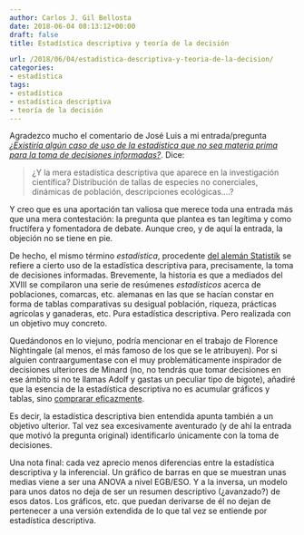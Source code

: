 ```yaml
---
author: Carlos J. Gil Bellosta
date: 2018-06-04 08:13:12+00:00
draft: false
title: Estadística descriptiva y teoría de la decisión

url: /2018/06/04/estadistica-descriptiva-y-teoria-de-la-decision/
categories:
- estadística
tags:
- estadística
- estadística descriptiva
- teoría de la decisión
---
```


Agradezco mucho el comentario de José Luis a mi entrada/pregunta [_¿Existiría algún caso de uso de la estadística que no sea materia prima para la toma de decisiones informadas?_](https://www.datanalytics.com/2018/05/22/existira-algun-caso-de-uso-de-la-estadistica-que-no-sea-materia-prima-para-la-toma-de-decisiones-informadas/). Dice:



<blockquote>¿Y la mera estadística descriptiva que aparece en la investigación científica? Distribución de tallas de especies no conerciales, dinámicas de población, descripciones ecológicas….?</blockquote>



Y creo que es una aportación tan valiosa que merece toda una entrada más que una mera contestación: la pregunta que plantea es tan legítima y como fructífera y fomentadora de debate. Aunque creo, y de aquí la entrada, la objeción no se tiene en pie.

De hecho, el mismo término _estadística_, procedente [del alemán Statistik](https://en.wikipedia.org/wiki/History_of_statistics) se refiere a cierto uso de la estadística descriptiva para, precisamente, la toma de decisiones informadas. Brevemente, la historia es que a mediados del XVIII se compilaron una serie de resúmenes _estadísticos_ acerca de poblaciones, comarcas, etc. alemanas en las que se hacían constar en forma de tablas comparativas su desigual población, riqueza, prácticas agrícolas y ganaderas, etc. Pura estadística descriptiva. Pero realizada con un objetivo muy concreto.

Quedándonos en lo viejuno, podría mencionar en el trabajo de Florence Nightingale (al menos, el más famoso de los que se le atribuyen). Por si alguien contraargumentase con el muy problemáticamente inspirador de decisiones ulteriores de Minard (no, no tendrás que tomar decisiones en ese ámbito si no te llamas Adolf y gastas un peculiar tipo de bigote), añadiré que la esencia de la estadística descriptiva no es acumular gráficos y tablas, sino [comprarar eficazmente](http://junkcharts.typepad.com/junk_charts/junk-charts-trifecta-checkup-the-definitive-guide.html).

Es decir, la estadística descriptiva bien entendida apunta también a un objetivo ulterior. Tal vez sea excesivamente aventurado (y de ahí la entrada que motivó la pregunta original) identificarlo únicamente con la toma de decisiones.

Una nota final: cada vez aprecio menos diferencias entre la estadística descriptiva y la inferencial. Un gráfico de barras en que se muestran unas medias viene a ser una ANOVA a nivel EGB/ESO. Y a la inversa, un modelo para unos datos no deja de ser un resumen descriptivo (¿avanzado?) de esos datos. Los gráficos, etc. que puedan derivarse de él no dejan de pertenecer a una versión extendida de lo que tal vez se entiende por estadística descriptiva.
